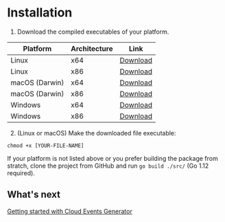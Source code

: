 # Installation

1. Download the compiled executables of your platform.

| Platform     | Architecture | Link     | 
|--------------|--------------|----------|
| Linux | x64 | [Download](https://github.com/michaelawyu/cloud-events-generator/raw/master/bin/cloud-events-generator-linux-amd64) |
| Linux | x86 | [Download](https://github.com/michaelawyu/cloud-events-generator/raw/master/bin/cloud-events-generator-linux-386) |
| macOS (Darwin) | x64 | [Download](https://github.com/michaelawyu/cloud-events-generator/raw/master/bin/cloud-events-generator-darwin-amd64) |
| macOS (Darwin) | x86 | [Download](https://github.com/michaelawyu/cloud-events-generator/raw/master/bin/cloud-events-generator-darwin-386) |
| Windows | x64 | [Download](https://github.com/michaelawyu/cloud-events-generator/raw/master/bin/cloud-events-generator-windows-amd64) |
| Windows | x86 | [Download](https://github.com/michaelawyu/cloud-events-generator/raw/master/bin/cloud-events-generator-windows-amd64) |

2. (Linux or macOS) Make the downloaded file executable:

```
chmod +x [YOUR-FILE-NAME]
```

If your platform is not listed above or you prefer building the package from
stratch, clone the project from GitHub and run `go build ./src/` (Go 1.12 required).

## What's next

[Getting started with Cloud Events Generator](/cloud-events-generator/getting_started)